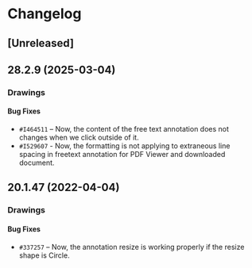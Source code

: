 # Changelog

## [Unreleased]

## 28.2.9 (2025-03-04)

### Drawings

#### Bug Fixes

- `#I464511` – Now, the content of the free text annotation does not changes when we click outside of it.
- `#I529607` - Now, the formatting is not applying to extraneous line spacing in freetext annotation for PDF Viewer and downloaded document.

## 20.1.47 (2022-04-04)

### Drawings

#### Bug Fixes

- `#337257` – Now, the annotation resize is working properly if the resize shape is Circle.
